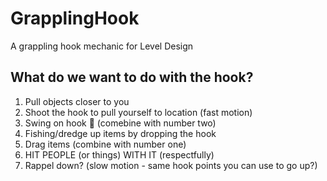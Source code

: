 # GrapplingHook
A grappling hook mechanic for Level Design

## What do we want to do with the hook? 

1. Pull objects closer to you
2. Shoot the hook to pull yourself to location (fast motion)
3. Swing on hook :eyes: (comebine with number two) 
4. Fishing/dredge up items by dropping the hook
5. Drag items (combine with number one)
6. HIT PEOPLE (or things) WITH IT (respectfully)
7. Rappel down? (slow motion - same hook points you can use to go up?)